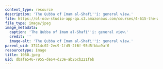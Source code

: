 ```yaml
---
content_type: resource
description: 'The Qubba of Imam al-Shafi''i: general view.'
file: https://ol-ocw-studio-app-qa.s3.amazonaws.com/courses/4-615-the-architecture-of-cairo-spring-2002/dbafe5467955de64d23eab26cb221f6b_1050.jpeg
file_type: image/jpeg
image_metadata:
  caption: 'The Qubba of Imam al-Shafi''i: general view.'
  credit: ''
  image-alt: 'The Qubba of Imam al-Shafi''i: general view.'
parent_uid: 37414c02-2ec9-1fd5-2f6f-95d5fbba9af0
resourcetype: Image
title: 1050.jpeg
uid: dbafe546-7955-de64-d23e-ab26cb221f6b
---
```

